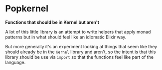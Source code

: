 # Popkernel

**Functions that should be in Kernel but aren't**

A lot of this little library is an attempt to write helpers that apply monad patterns but in what should feel like an idiomatic Elixir way.

But more generally it's an experiment looking at things that seem like they should already be in the `Kernel` library and aren't, so the intent is that this library should be use via `import` so that the functions feel like part of the language.
